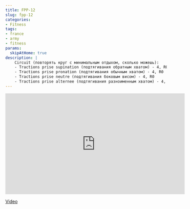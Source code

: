 ```yaml
---
title: FPP-12
slug: fpp-12
categories:
- Fitness
tags:
- france
- army
- fitness
params:
  skipAtHome: true
description: |
    Circuit (повторять круг с минимальным отдыхом, сколько можешь):
    - Tractions prise supination (подтягивания обратным хватом) - 4, R0
    - Tractions prise pronation (подтягивания обычным хватом) - 4, R0
    - Tractions prise neutre (подтягивания боковым висом) - 4, R0
    - Tractions prise alternee (подтягивания разноименным хватом) - 4, R0
---
```

<iframe width="560" height="315" src="https://www.youtube.com/embed/3C0nCfRw9y8?si=tuCFkR0qEBqaegFU" title="YouTube video player" frameborder="0" allow="accelerometer; autoplay; clipboard-write; encrypted-media; gyroscope; picture-in-picture; web-share" allowfullscreen></iframe>

[Video](https://youtu.be/3C0nCfRw9y8?si=tuCFkR0qEBqaegFU)
